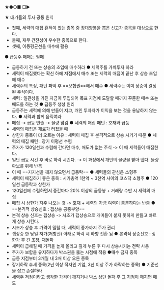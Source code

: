 ★●○■ □▶

★ 대가들의 투자 공통 원칙
+ 첫째, 세력의 매집 흔적이 있는 종목 중 장대양봉을 뽑은 신고가 종목을 대상으로 한다.
+ 둘째, 재무 건전성이 우수한 종목으로 한다.
+ 셋째, 이동평균선을 매수에 활용


● 급등주 매매는 필패
+ 급등하기 전 또는 상승의 초입에 매수하라
● 세력주를 가치투자 하라 
+ 세력이 매집했다는 확신 하에 저점에서 매수 또는 세력의 매집이 끝난 후 상승 초입에 매수
+ 세력주의 특징, 패턴 파악 후 ==보합권==에서 매수
● 세력주는 이미 상승이 결정된 주식이다.
+ 세력 : 일관성을 가진 자금이 투입되어 목표 지점에 도달할 때까지 꾸준한 매수 또는 매도를 하는 것
● 급등주 생성 원리
+ 급등주는 세력에 의해 만들어 지고, 개인 투자자가 이익을 보는 것을 용납하지 않는다.
● 세력과 함께 움직여라
+ 매집 -> 급등 연출 -> 물량 넘김
● 세력의 매집 패턴 : 호재와 급등
+ 세력의 매집은 재료가 터졌을 때
+ 상한가 종목이 더 오르는 이유 : 세력이 매집 후 본격적으로 상승 시키기 때문
● 세력의 매집 패턴 : 장기 이평선 수렴
+ 주가가 120일선과 수렴해 간다면 매수, 매도가 없는 주식 -> 이 때 세력들이 매집한다.
+ 일단 급등 시킨 후 바로 하락 시킨다. -> 이 과정에서 개인의 물량을 받아 낸다. 물량 확보를 위해 반복
+ 이 때 ==지지선을 깨지 않으면서 급등락==
● 세력들의 관심은 소형주
+ 세력이 매집하기 좋은 종목 : 시가총액 1천억  ~ 3천억 사이의 코스닥 소형주
● 120일선 급등락과 상한가
+ 120일선에 수렴하면서 중간마다 20% 이상의 급등봉 + 거래량 수반 시 세력의 매집
+ 매집 시 상한가 자주 나오는 것 -> 호재 + 세력의 자금 여력이 충분하다는 반증
● ==본격적 상승신호 : 갭상승 공중부양==
+ 본격 상승 신호는 갭상승 -> 시초가 갭상승으로 개미들이 붙지 못하게 만들고 빠르게 상승 시킨다.
+ 시초가 상승 후 가격이 밀릴 때, 세력이 종가까지 주가 관리
+ 갭상승 한 당일 저가(저항선) 아래로 하락 시 하향 전환 됨
● 본격적 상승신호 : 상한가 후 긴 조정, 재돌파
+ 세력이 급해질 때 가격을 높게 올리고 깊게 누른 후 다시 상승시키는 전략 사용
+ 주가가 보합을 유지하다가 박스권을 뚫는 시점에 적용
●매수 금지 종목
+ 급등 지점부터 3개월 내 3배 이상 오른 종목
+ 장기하락 추세 종목(2년 이상 적자인 기업, 3년 이상 주가 하락하는 종목)
● 기준선을 잡고 손절하라
+ 세력주 저점이라고 생각한 가격이 깨지거나 박스 상단 돌파 후 그 지점이 깨지면 매도